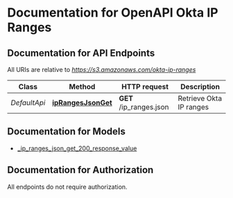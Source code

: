 # Documentation for OpenAPI Okta IP Ranges

<a name="documentation-for-api-endpoints"></a>
## Documentation for API Endpoints

All URIs are relative to *https://s3.amazonaws.com/okta-ip-ranges*

| Class | Method | HTTP request | Description |
|------------ | ------------- | ------------- | -------------|
| *DefaultApi* | [**ipRangesJsonGet**](Apis/DefaultApi.md#iprangesjsonget) | **GET** /ip_ranges.json | Retrieve Okta IP ranges |


<a name="documentation-for-models"></a>
## Documentation for Models

 - [_ip_ranges_json_get_200_response_value](./Models/_ip_ranges_json_get_200_response_value.md)


<a name="documentation-for-authorization"></a>
## Documentation for Authorization

All endpoints do not require authorization.
